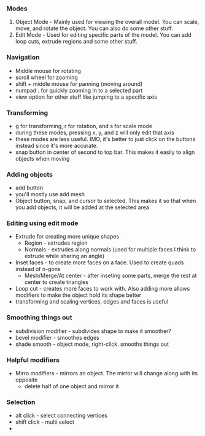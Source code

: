 ### Modes
1. Object Mode - Mainly used for viewing the overall model. You can scale, move, and rotate the object. You can also do some other stuff. 
2. Edit Mode - Used for editing specific parts of the model. You can add loop cuts, extrude regions and some other stuff.

### Navigation
- Middle mouse for rotating
- scroll wheel for zooming
- shift + middle mouse for panning (moving around)
- numpad . for quickly zooming in to a selected part
- view option for other stuff like jumping to a specific axis

### Transforming
- g for transforming, r for rotation, and s for scale mode
- during these modes, pressing x, y, and z will only edit that axis
- these modes are less useful. IMO, it's better to just click on the buttons instead since it's more accurate.
- snap button in center of second to top bar. This makes it easily to align objects when moving

### Adding objects
- add button
- you'll mostly use add mesh
- Object button, snap, and cursor to selected. This makes it so that when you add objects, it will be added at the selected area

### Editing using edit mode
- Extrude for creating more unique shapes
  - Region - extrudes region
  - Normals - extrudes along normals (used for multiple faces I think to extrude while sharing an angle)
- Inset faces - to create more faces on a face. Used to create quads instead of n-gons
  - Mesh/Merge/At center - after inseting some parts, merge the rest at center to create triangles
- Loop cut - creates more faces to work with. Also adding more allows modifiers to make the object hold its shape better
- transforming and scaling vertices, edges and faces is useful 

### Smoothing things out
- subdivision modifier - subdivides shape to make it smoother?
- bevel modifier - smoothes edges
- shade smooth - object mode, right-click. smooths things out

### Helpful modifiers
- Mirro modifiers - mirrors an object. The mirror will change along with its opposite
  - delete half of one object and mirror it

### Selection
- alt click - select connecting vertices
- shift click - multi select
- 
